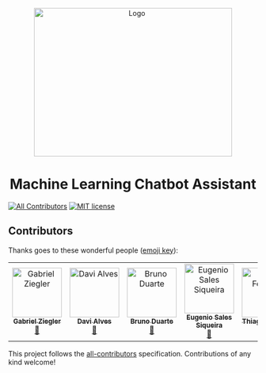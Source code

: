 <p align="center">
    <img src="../docs/images/Logo_text.jpg" alt="Logo" height=300 width=400>
</p>

<h1 align="center">Machine Learning Chatbot Assistant</h1>


[![All Contributors](https://img.shields.io/badge/all_contributors-9-orange.svg?style=flat-square)](#contributors) [![MIT license](http://img.shields.io/badge/license-MIT-brightgreen.svg)](http://opensource.org/licenses/MIT)

## Contributors

Thanks goes to these wonderful people ([emoji key](https://allcontributors.org/docs/en/emoji-key)):

<!-- ALL-CONTRIBUTORS-LIST:START - Do not remove or modify this section -->
<!-- prettier-ignore -->
<table><tr><td align="center"><a href="https://www.linkedin.com/in/gabriel-ziegler-323121106/"><img src="https://avatars2.githubusercontent.com/u/18370133?v=4" width="100px;" alt="Gabriel Ziegler"/><br /><sub><b>Gabriel Ziegler</b></sub></a><br /><a href="https://github.com/fga-eps-mds/2019.1-PyLearner/commits?author=gabrielziegler3" title="Documentation">📖</a></td><td align="center"><a href="https://github.com/davialvb"><img src="https://avatars3.githubusercontent.com/u/34287081?v=4" width="100px;" alt="Davi Alves"/><br /><sub><b>Davi Alves</b></sub></a><br /><a href="https://github.com/fga-eps-mds/2019.1-PyLearner/commits?author=davialvb" title="Documentation">📖</a></td><td align="center"><a href="https://github.com/Mexazonic"><img src="https://avatars1.githubusercontent.com/u/48650663?v=4" width="100px;" alt="Bruno Duarte"/><br /><sub><b>Bruno Duarte</b></sub></a><br /><a href="https://github.com/fga-eps-mds/2019.1-PyLearner/commits?author=Mexazonic" title="Documentation">📖</a></td><td align="center"><a href="https://www.linkedin.com/in/eug%C3%AAnio-sales-siqueira-19533213b/"><img src="https://avatars0.githubusercontent.com/u/42457772?v=4" width="100px;" alt="Eugenio Sales Siqueira"/><br /><sub><b>Eugenio Sales Siqueira</b></sub></a><br /><a href="https://github.com/fga-eps-mds/2019.1-PyLearner/commits?author=Eugeniosales" title="Documentation">📖</a></td><td align="center"><a href="https://github.com/thiagoiferreira"><img src="https://avatars2.githubusercontent.com/u/26505480?v=4" width="100px;" alt="Thiago Ferreira"/><br /><sub><b>Thiago Ferreira</b></sub></a><br /><a href="https://github.com/fga-eps-mds/2019.1-PyLearner/commits?author=thiagoiferreira" title="Documentation">📖</a></td><td align="center"><a href="https://github.com/ZarathosDeath"><img src="https://avatars0.githubusercontent.com/u/39169676?v=4" width="100px;" alt="Ernando Braga"/><br /><sub><b>Ernando Braga</b></sub></a><br /><a href="https://github.com/fga-eps-mds/2019.1-PyLearner/commits?author=ZarathosDeath" title="Documentation">📖</a></td><td align="center"><a href="https://github.com/alexportof"><img src="https://avatars0.githubusercontent.com/u/45185346?v=4" width="100px;" alt="Álex Porto"/><br /><sub><b>Álex Porto</b></sub></a><br /><a href="https://github.com/fga-eps-mds/2019.1-PyLearner/commits?author=alexportof" title="Documentation">📖</a></td><td align="center"><a href="https://github.com/joao15victor08"><img src="https://avatars2.githubusercontent.com/u/32016154?v=4" width="100px;" alt="Joao Victor de Oliveira Matos"/><br /><sub><b>Joao Victor de Oliveira Matos</b></sub></a><br /><a href="https://github.com/fga-eps-mds/2019.1-PyLearner/commits?author=joao15victor08" title="Documentation">📖</a></td><td align="center"><a href="https://www.linkedin.com/in/carlos-enrique-rodrigues-aragon-084b47b5"><img src="https://avatars2.githubusercontent.com/u/18129918?v=4" width="100px;" alt="Carlos Aragon"/><br /><sub><b>Carlos Aragon</b></sub></a><br /><a href="https://github.com/fga-eps-mds/2019.1-PyLearner/commits?author=carlosaragon" title="Documentation">📖</a></td></tr></table>

<!-- ALL-CONTRIBUTORS-LIST:END -->

This project follows the [all-contributors](https://github.com/all-contributors/all-contributors) specification. Contributions of any kind welcome!
